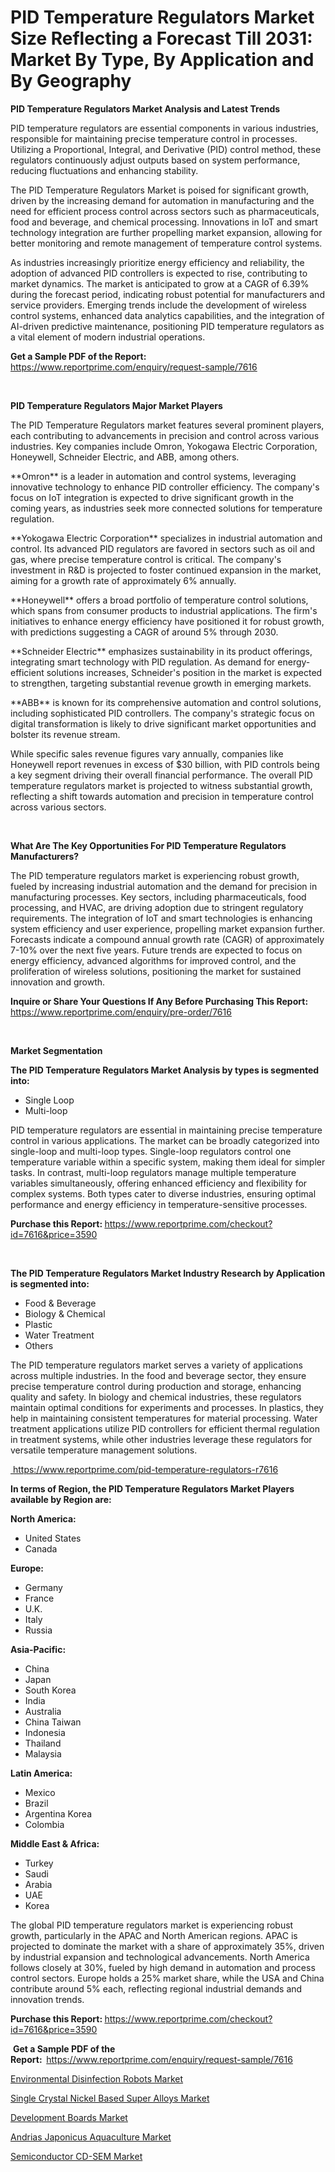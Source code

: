 <p><h1>PID Temperature Regulators Market Size Reflecting a Forecast Till 2031: Market By Type, By Application and By Geography</h1></p><p><strong>PID Temperature Regulators Market Analysis and Latest Trends</strong></p>
<p><p>PID temperature regulators are essential components in various industries, responsible for maintaining precise temperature control in processes. Utilizing a Proportional, Integral, and Derivative (PID) control method, these regulators continuously adjust outputs based on system performance, reducing fluctuations and enhancing stability.</p><p>The PID Temperature Regulators Market is poised for significant growth, driven by the increasing demand for automation in manufacturing and the need for efficient process control across sectors such as pharmaceuticals, food and beverage, and chemical processing. Innovations in IoT and smart technology integration are further propelling market expansion, allowing for better monitoring and remote management of temperature control systems.</p><p>As industries increasingly prioritize energy efficiency and reliability, the adoption of advanced PID controllers is expected to rise, contributing to market dynamics. The market is anticipated to grow at a CAGR of 6.39% during the forecast period, indicating robust potential for manufacturers and service providers. Emerging trends include the development of wireless control systems, enhanced data analytics capabilities, and the integration of AI-driven predictive maintenance, positioning PID temperature regulators as a vital element of modern industrial operations.</p></p>
<p><strong>Get a Sample PDF of the Report:&nbsp;</strong> <a href="https://www.reportprime.com/enquiry/request-sample/7616">https://www.reportprime.com/enquiry/request-sample/7616</a></p>
<p>&nbsp;</p>
<p><strong>PID Temperature Regulators Major Market Players</strong></p>
<p><p>The PID Temperature Regulators market features several prominent players, each contributing to advancements in precision and control across various industries. Key companies include Omron, Yokogawa Electric Corporation, Honeywell, Schneider Electric, and ABB, among others.</p><p>**Omron** is a leader in automation and control systems, leveraging innovative technology to enhance PID controller efficiency. The company's focus on IoT integration is expected to drive significant growth in the coming years, as industries seek more connected solutions for temperature regulation.</p><p>**Yokogawa Electric Corporation** specializes in industrial automation and control. Its advanced PID regulators are favored in sectors such as oil and gas, where precise temperature control is critical. The company's investment in R&D is projected to foster continued expansion in the market, aiming for a growth rate of approximately 6% annually.</p><p>**Honeywell** offers a broad portfolio of temperature control solutions, which spans from consumer products to industrial applications. The firm's initiatives to enhance energy efficiency have positioned it for robust growth, with predictions suggesting a CAGR of around 5% through 2030.</p><p>**Schneider Electric** emphasizes sustainability in its product offerings, integrating smart technology with PID regulation. As demand for energy-efficient solutions increases, Schneider's position in the market is expected to strengthen, targeting substantial revenue growth in emerging markets.</p><p>**ABB** is known for its comprehensive automation and control solutions, including sophisticated PID controllers. The company's strategic focus on digital transformation is likely to drive significant market opportunities and bolster its revenue stream.</p><p>While specific sales revenue figures vary annually, companies like Honeywell report revenues in excess of $30 billion, with PID controls being a key segment driving their overall financial performance. The overall PID temperature regulators market is projected to witness substantial growth, reflecting a shift towards automation and precision in temperature control across various sectors.</p></p>
<p>&nbsp;</p>
<p><strong>What Are The Key Opportunities For PID Temperature Regulators Manufacturers?</strong></p>
<p><p>The PID temperature regulators market is experiencing robust growth, fueled by increasing industrial automation and the demand for precision in manufacturing processes. Key sectors, including pharmaceuticals, food processing, and HVAC, are driving adoption due to stringent regulatory requirements. The integration of IoT and smart technologies is enhancing system efficiency and user experience, propelling market expansion further. Forecasts indicate a compound annual growth rate (CAGR) of approximately 7-10% over the next five years. Future trends are expected to focus on energy efficiency, advanced algorithms for improved control, and the proliferation of wireless solutions, positioning the market for sustained innovation and growth.</p></p>
<p><strong>Inquire or Share Your Questions If Any Before Purchasing This Report:</strong> <a href="https://www.reportprime.com/enquiry/pre-order/7616">https://www.reportprime.com/enquiry/pre-order/7616</a></p>
<p>&nbsp;</p>
<p><strong>Market Segmentation</strong></p>
<p><strong>The PID Temperature Regulators Market Analysis by types is segmented into:</strong></p>
<p><ul><li>Single Loop</li><li>Multi-loop</li></ul></p>
<p><p>PID temperature regulators are essential in maintaining precise temperature control in various applications. The market can be broadly categorized into single-loop and multi-loop types. Single-loop regulators control one temperature variable within a specific system, making them ideal for simpler tasks. In contrast, multi-loop regulators manage multiple temperature variables simultaneously, offering enhanced efficiency and flexibility for complex systems. Both types cater to diverse industries, ensuring optimal performance and energy efficiency in temperature-sensitive processes.</p></p>
<p><strong>Purchase this Report:&nbsp;</strong><a href="https://www.reportprime.com/checkout?id=7616&price=3590">https://www.reportprime.com/checkout?id=7616&price=3590</a></p>
<p>&nbsp;</p>
<p><strong>The PID Temperature Regulators Market Industry Research by Application is segmented into:</strong></p>
<p><ul><li>Food & Beverage</li><li>Biology & Chemical</li><li>Plastic</li><li>Water Treatment</li><li>Others</li></ul></p>
<p><p>The PID temperature regulators market serves a variety of applications across multiple industries. In the food and beverage sector, they ensure precise temperature control during production and storage, enhancing quality and safety. In biology and chemical industries, these regulators maintain optimal conditions for experiments and processes. In plastics, they help in maintaining consistent temperatures for material processing. Water treatment applications utilize PID controllers for efficient thermal regulation in treatment systems, while other industries leverage these regulators for versatile temperature management solutions.</p></p>
<p><a href="https://www.reportprime.com/pid-temperature-regulators-r7616">&nbsp;https://www.reportprime.com/pid-temperature-regulators-r7616</a></p>
<p><strong>In terms of Region, the PID Temperature Regulators Market Players available by Region are:</strong></p>
<p>
    <p> <strong> North America: </strong>
        <ul>
            <li>United States</li>
            <li>Canada</li>
        </ul>
        </p> 
    <p> <strong> Europe: </strong>
        <ul>
            <li>Germany</li>
            <li>France</li>
            <li>U.K.</li>
            <li>Italy</li>
            <li>Russia</li>
        </ul>
        </p> 
    <p> <strong> Asia-Pacific: </strong>
        <ul>
            <li>China</li>
            <li>Japan</li>
            <li>South Korea</li>
            <li>India</li>
            <li>Australia</li>
            <li>China Taiwan</li>
            <li>Indonesia</li>
            <li>Thailand</li>
            <li>Malaysia</li>
        </ul>
        </p> 
    <p> <strong> Latin America: </strong>
        <ul>
            <li>Mexico</li>
            <li>Brazil</li>
            <li>Argentina Korea</li>
            <li>Colombia</li>
        </ul>
        </p> 
    <p> <strong> Middle East & Africa: </strong>
        <ul>
            <li>Turkey</li>
            <li>Saudi</li>
            <li>Arabia</li>
            <li>UAE</li>
            <li>Korea</li>
        </ul>
    </p>
    </p>
<p><p>The global PID temperature regulators market is experiencing robust growth, particularly in the APAC and North American regions. APAC is projected to dominate the market with a share of approximately 35%, driven by industrial expansion and technological advancements. North America follows closely at 30%, fueled by high demand in automation and process control sectors. Europe holds a 25% market share, while the USA and China contribute around 5% each, reflecting regional industrial demands and innovation trends.</p></p>
<p><strong>Purchase this Report: </strong><a href="https://www.reportprime.com/checkout?id=7616&price=3590">https://www.reportprime.com/checkout?id=7616&price=3590</a></p>
<p>&nbsp;<strong>Get a Sample PDF of the Report:&nbsp;&nbsp;</strong><a href="https://www.reportprime.com/enquiry/request-sample/7616">https://www.reportprime.com/enquiry/request-sample/7616</a></p>
<p><strong></strong></p>
<p><p><a href="https://medium.com/@eloisadavis25/environmental-disinfection-robots-market-size-share-analysis-growth-trends-forecast-2024-2031-6e2ab57b75ae">Environmental Disinfection Robots Market</a></p><p><a href="https://issuu.com/reportprime-2/docs/single-crystal-nickel-based-super-a_a5f42d40f6c6f0">Single Crystal Nickel Based Super Alloys Market</a></p><p><a href="https://www.linkedin.com/pulse/development-boards-market-insights-product-type-application-7ph4e?trackingId=BEs9lJRyRzS2HlAqXyRpVQ%3D%3D">Development Boards Market</a></p><p><a href="https://issuu.com/reportprime-2/docs/andrias-japonicus-aquaculture-marke_7cdf1b6bfee661">Andrias Japonicus Aquaculture Market</a></p><p><a href="https://medium.com/@luke.wilson7856/semiconductor-cd-sem-market-size-share-growth-and-market-analysis-by-type-by-application-2e2376964b9d">Semiconductor CD-SEM Market</a></p></p>